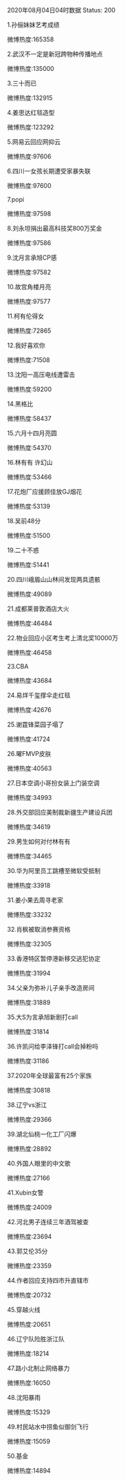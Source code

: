 2020年08月04日04时数据
Status: 200

1.孙俪妹妹艺考成绩

微博热度:165358

2.武汉不一定是新冠跨物种传播地点

微博热度:135000

3.三十而已

微博热度:132915

4.姜思达红毯造型

微博热度:123292

5.网易云回应网抑云

微博热度:97606

6.四川一女孩长期遭受家暴失联

微博热度:97600

7.popi

微博热度:97598

8.刘永坦捐出最高科技奖800万奖金

微博热度:97586

9.沈月言承旭CP感

微博热度:97582

10.故宫角楼月亮

微博热度:97577

11.柯有伦得女

微博热度:72865

12.我好喜欢你

微博热度:71508

13.沈阳一高压电线遭雷击

微博热度:59200

14.黑格比

微博热度:58437

15.六月十四月亮圆

微博热度:54370

16.林有有 许幻山

微博热度:53466

17.花炮厂应援顾佳放GJ烟花

微博热度:53139

18.吴前48分

微博热度:51500

19.二十不惑

微博热度:51441

20.四川峨眉山山林间发现两具遗骸

微博热度:49089

21.成都莱普敦酒店大火

微博热度:46484

22.物业回应小区考生考上清北奖10000万

微博热度:46458

23.CBA

微博热度:43684

24.易烊千玺撑伞走红毯

微博热度:42676

25.谢霆锋菜园子塌了

微博热度:41724

26.曜FMVP皮肤

微博热度:40563

27.日本空调小哥扮女装上门装空调

微博热度:34993

28.外交部回应美制裁新疆生产建设兵团

微博热度:34619

29.男生如何对付林有有

微博热度:34465

30.华为阿里员工跳槽至微软受抵制

微博热度:33918

31.姜小果去周寻老家

微博热度:33232

32.肖枫被取消参赛资格

微博热度:32305

33.香港特区暂停港新移交逃犯协定

微博热度:31994

34.父亲为弥补儿子亲手改造房间

微博热度:31889

35.大S为言承旭新剧打call

微博热度:31814

36.许凯问给李泽锋打call会掉粉吗

微博热度:31186

37.2020年全球最富有25个家族

微博热度:30818

38.辽宁vs浙江

微博热度:29366

39.湖北仙桃一化工厂闪爆

微博热度:28892

40.外国人眼里的中文歌

微博热度:27166

41.Xubin女警

微博热度:24009

42.河北男子连续三年酒驾被查

微博热度:23694

43.郭艾伦35分

微博热度:23359

44.作者回应支持四市升直辖市

微博热度:20732

45.穿越火线

微博热度:20651

46.辽宁队险胜浙江队

微博热度:18214

47.路小北制止网络暴力

微博热度:16050

48.沈阳暴雨

微博热度:15329

49.村民站水中捞鱼似御剑飞行

微博热度:15059

50.基金

微博热度:14894


